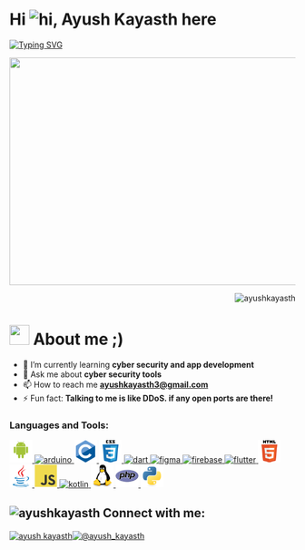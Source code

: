 <h1 align="left">Hi <img src="https://user-images.githubusercontent.com/74038190/214644152-52f47eb3-5e31-4f47-8758-05c9468d5596.gif" height="30" width="30" alt="hi" />, Ayush Kayasth here</h1>
<a href="https://git.io/typing-svg"><img src="https://readme-typing-svg.demolab.com?font=Dancing+Script&size=30&pause=1000&random=false&width=435&lines=Aspiring+Cyber+Defender%F0%9F%9B%A1%EF%B8%8F;Application+developer%F0%9F%93%B1" alt="Typing SVG" /></a>

<!--![git_pf](https://github.com/Ayushkayasth/Ayushkayasth/assets/112411379/265309d5-3a7c-41d2-a39f-d6835e6e49c8) !-->

<p><img align="center" height="400" width="1050" src="https://github.com/Ayushkayasth/Ayushkayasth/assets/112411379/265309d5-3a7c-41d2-a39f-d6835e6e49c8"></p>
<!-- ![git_pf](https://github.com/Ayushkayasth/Ayushkayasth/assets/112411379/f51bdbd1-887f-4b41-872a-74e2d848d2ef) !-->

<p align="right"> <img src="https://komarev.com/ghpvc/?username=ayushkayasth&label=Profile%20views&color=0e75b6&style=flat" alt="ayushkayasth" /> </p>

<h1 align="left"><img height="35" width="35" src="https://user-images.githubusercontent.com/74038190/216120974-24a76b31-7f39-41f1-a38f-b3c1377cc612.png"> About me ;)</h1>

- 🌱 I’m currently learning **cyber security and app development**
- 💬 Ask me about **cyber security tools**
- 📫 How to reach me **ayushkayasth3@gmail.com**
- ⚡ Fun fact: **Talking to me is like DDoS. if any open ports are there!**

<h3 align="left">Languages and Tools:</h3>
<p align="left"> <a href="https://developer.android.com" target="_blank" rel="noreferrer"> <img src="https://raw.githubusercontent.com/devicons/devicon/master/icons/android/android-original-wordmark.svg" alt="android" width="40" height="40"/> </a> <a href="https://www.arduino.cc/" target="_blank" rel="noreferrer"> <img src="https://cdn.worldvectorlogo.com/logos/arduino-1.svg" alt="arduino" width="40" height="40"/> </a> <a href="https://www.cprogramming.com/" target="_blank" rel="noreferrer"> <img src="https://raw.githubusercontent.com/devicons/devicon/master/icons/c/c-original.svg" alt="c" width="40" height="40"/> </a> <a href="https://www.w3schools.com/css/" target="_blank" rel="noreferrer"> <img src="https://raw.githubusercontent.com/devicons/devicon/master/icons/css3/css3-original-wordmark.svg" alt="css3" width="40" height="40"/> </a> <a href="https://dart.dev" target="_blank" rel="noreferrer"> <img src="https://www.vectorlogo.zone/logos/dartlang/dartlang-icon.svg" alt="dart" width="40" height="40"/> </a> <a href="https://www.figma.com/" target="_blank" rel="noreferrer"> <img src="https://www.vectorlogo.zone/logos/figma/figma-icon.svg" alt="figma" width="40" height="40"/> </a> <a href="https://firebase.google.com/" target="_blank" rel="noreferrer"> <img src="https://www.vectorlogo.zone/logos/firebase/firebase-icon.svg" alt="firebase" width="40" height="40"/> </a> <a href="https://flutter.dev" target="_blank" rel="noreferrer"> <img src="https://www.vectorlogo.zone/logos/flutterio/flutterio-icon.svg" alt="flutter" width="40" height="40"/> </a> <a href="https://www.w3.org/html/" target="_blank" rel="noreferrer"> <img src="https://raw.githubusercontent.com/devicons/devicon/master/icons/html5/html5-original-wordmark.svg" alt="html5" width="40" height="40"/> </a> <a href="https://www.java.com" target="_blank" rel="noreferrer"> <img src="https://raw.githubusercontent.com/devicons/devicon/master/icons/java/java-original.svg" alt="java" width="40" height="40"/> </a> <a href="https://developer.mozilla.org/en-US/docs/Web/JavaScript" target="_blank" rel="noreferrer"> <img src="https://raw.githubusercontent.com/devicons/devicon/master/icons/javascript/javascript-original.svg" alt="javascript" width="40" height="40"/> </a> <a href="https://kotlinlang.org" target="_blank" rel="noreferrer"> <img src="https://www.vectorlogo.zone/logos/kotlinlang/kotlinlang-icon.svg" alt="kotlin" width="40" height="40"/> </a> <a href="https://www.linux.org/" target="_blank" rel="noreferrer"> <img src="https://raw.githubusercontent.com/devicons/devicon/master/icons/linux/linux-original.svg" alt="linux" width="40" height="40"/> </a> <a href="https://www.php.net" target="_blank" rel="noreferrer"> <img src="https://raw.githubusercontent.com/devicons/devicon/master/icons/php/php-original.svg" alt="php" width="40" height="40"/> </a> <a href="https://www.python.org" target="_blank" rel="noreferrer"> <img src="https://raw.githubusercontent.com/devicons/devicon/master/icons/python/python-original.svg" alt="python" width="40" height="40"/> </a> </p>



<h2 align="left"><img src="https://user-images.githubusercontent.com/74038190/214644145-264f4759-7633-441e-9d67-d8dda9d50d26.gif" height="35" width="50" alt="ayushkayasth" /> Connect with me:</h2>
<p align="left">
  
<a href="https://www.linkedin.com/in/ayush-kayasth-9166ab222?lipi=urn%3Ali%3Apage%3Ad_flagship3_profile_view_base_contact_details%3BByjw2OU6TBe%2BLS4FAeQ06g%3D%3D" target="blank"><img align="center" src="https://user-images.githubusercontent.com/74038190/235294012-0a55e343-37ad-4b0f-924f-c8431d9d2483.gif" alt="ayush kayasth" height="50" width="50" /></a><a href="https://medium.com/@ayushkayasth3" target="blank"><img align="center" src="https://miro.medium.com/v2/resize:fit:640/format:webp/1*UHWLRYQYZw8cKUkXgVvsFA.gif" alt="@ayush_kayasth" height="35" width="35" /></a>
</p>

